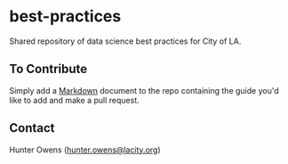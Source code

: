 # best-practices
Shared repository of data science best practices for City of LA.

## To Contribute
Simply add a [Markdown](https://guides.github.com/features/mastering-markdown/) document to the repo containing the guide you'd like to add and make a pull request. 

## Contact 
Hunter Owens (hunter.owens@lacity.org)

